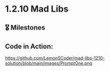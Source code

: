 # 1.2.10 Mad Libs

## 🎖️ Milestones

## Code in Action:
https://github.com/LemonSCoder/mad-libs-1210-solution/blob/main/images/PromptOne.png
